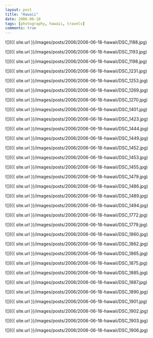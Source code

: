 ```yaml
---
layout: post
title: "Hawaii"
date: 2006-06-18
tags: [photography, hawaii, travels]
comments: true
---
```

![]({{ site.url }}/images/posts/2006/2006-06-18-hawaii/DSC_1188.jpg)

![]({{ site.url }}/images/posts/2006/2006-06-18-hawaii/DSC_1193.jpg)

![]({{ site.url }}/images/posts/2006/2006-06-18-hawaii/DSC_1198.jpg)

![]({{ site.url }}/images/posts/2006/2006-06-18-hawaii/DSC_1231.jpg)

![]({{ site.url }}/images/posts/2006/2006-06-18-hawaii/DSC_1253.jpg)

![]({{ site.url }}/images/posts/2006/2006-06-18-hawaii/DSC_1269.jpg)

![]({{ site.url }}/images/posts/2006/2006-06-18-hawaii/DSC_1270.jpg)

![]({{ site.url }}/images/posts/2006/2006-06-18-hawaii/DSC_1401.jpg)

![]({{ site.url }}/images/posts/2006/2006-06-18-hawaii/DSC_1423.jpg)

![]({{ site.url }}/images/posts/2006/2006-06-18-hawaii/DSC_1444.jpg)

![]({{ site.url }}/images/posts/2006/2006-06-18-hawaii/DSC_1449.jpg)

![]({{ site.url }}/images/posts/2006/2006-06-18-hawaii/DSC_1452.jpg)

![]({{ site.url }}/images/posts/2006/2006-06-18-hawaii/DSC_1453.jpg)

![]({{ site.url }}/images/posts/2006/2006-06-18-hawaii/DSC_1455.jpg)

![]({{ site.url }}/images/posts/2006/2006-06-18-hawaii/DSC_1479.jpg)

![]({{ site.url }}/images/posts/2006/2006-06-18-hawaii/DSC_1486.jpg)

![]({{ site.url }}/images/posts/2006/2006-06-18-hawaii/DSC_1489.jpg)

![]({{ site.url }}/images/posts/2006/2006-06-18-hawaii/DSC_1494.jpg)

![]({{ site.url }}/images/posts/2006/2006-06-18-hawaii/DSC_1772.jpg)

![]({{ site.url }}/images/posts/2006/2006-06-18-hawaii/DSC_1779.jpg)

![]({{ site.url }}/images/posts/2006/2006-06-18-hawaii/DSC_1860.jpg)

![]({{ site.url }}/images/posts/2006/2006-06-18-hawaii/DSC_1862.jpg)

![]({{ site.url }}/images/posts/2006/2006-06-18-hawaii/DSC_1865.jpg)

![]({{ site.url }}/images/posts/2006/2006-06-18-hawaii/DSC_1875.jpg)

![]({{ site.url }}/images/posts/2006/2006-06-18-hawaii/DSC_1885.jpg)

![]({{ site.url }}/images/posts/2006/2006-06-18-hawaii/DSC_1887.jpg)

![]({{ site.url }}/images/posts/2006/2006-06-18-hawaii/DSC_1890.jpg)

![]({{ site.url }}/images/posts/2006/2006-06-18-hawaii/DSC_1901.jpg)

![]({{ site.url }}/images/posts/2006/2006-06-18-hawaii/DSC_1902.jpg)

![]({{ site.url }}/images/posts/2006/2006-06-18-hawaii/DSC_1903.jpg)

![]({{ site.url }}/images/posts/2006/2006-06-18-hawaii/DSC_1906.jpg)

